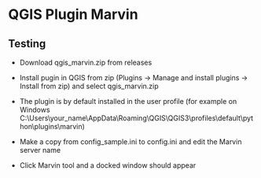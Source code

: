 # QGIS Plugin Marvin

## Testing

- Download qgis_marvin.zip from releases

- Install pugin in QGIS from zip (Plugins -> Manage and install plugins -> Install from zip) and select qgis_marvin.zip

- The plugin is by default installed in the user profile (for example on Windows C:\Users\your_name\AppData\Roaming\QGIS\QGIS3\profiles\default\python\plugins\marvin)

- Make a copy from config_sample.ini to config.ini and edit the Marvin server name

- Click Marvin tool and a docked window should appear
